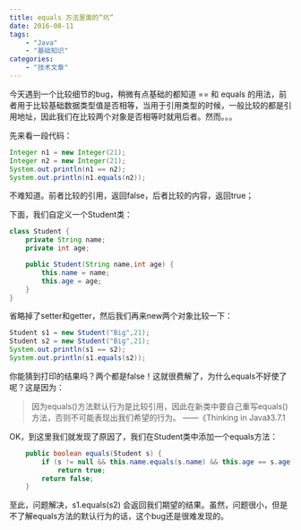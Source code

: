 ```yaml
---
title: equals 方法里面的“坑”
date: 2016-08-11
tags:
    - "Java"
    - "基础知识"
categories:
    - "技术文章"
---
```


今天遇到一个比较细节的bug，稍微有点基础的都知道 == 和 equals 的用法，前者用于比较基础数据类型值是否相等，当用于引用类型的时候，一般比较的都是引用地址，因此我们在比较两个对象是否相等时就用后者。然而。。。
<!--more-->

先来看一段代码：

```java
Integer n1 = new Integer(21);
Integer n2 = new Integer(21);
System.out.println(n1 == n2);
System.out.println(n1.equals(n2));
```

不难知道。前者比较的引用，返回false，后者比较的内容，返回true；

下面，我们自定义一个Student类：

```java
class Student {
	private String name;
	private int age;

	public Student(String name,int age) {
		this.name = name;
		this.age = age;
	}
}
```

省略掉了setter和getter，然后我们再来new两个对象比较一下：

```java
Student s1 = new Student("Big",21);
Student s2 = new Student("Big",21);
System.out.println(s1 == s2);
System.out.println(s1.equals(s2));
```
你能猜到打印的结果吗？两个都是false！这就很费解了，为什么equals不好使了呢？这是因为：

> 因为equals()方法默认行为是比较引用，因此在新类中要自己重写equals()方法，否则不可能表现出我们希望的行为。 ——《Thinking in Java》3.7.1

OK，到这里我们就发现了原因了，我们在Student类中添加一个equals方法：


```java
    public boolean equals(Student s) {
        if (s != null && this.name.equals(s.name) && this.age == s.age)
            return true;
        return false;
    }
```

至此，问题解决，s1.equals(s2) 会返回我们期望的结果。虽然，问题很小，但是不了解equals方法的默认行为的话，这个bug还是很难发现的。
